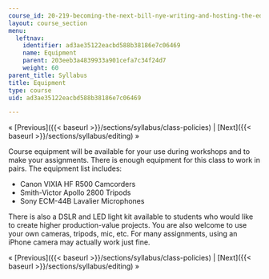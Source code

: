 ```yaml
---
course_id: 20-219-becoming-the-next-bill-nye-writing-and-hosting-the-educational-show-january-iap-2015
layout: course_section
menu:
  leftnav:
    identifier: ad3ae35122eacbd588b38186e7c06469
    name: Equipment
    parent: 203eeb3a4839933a901cefa7c34f24d7
    weight: 60
parent_title: Syllabus
title: Equipment
type: course
uid: ad3ae35122eacbd588b38186e7c06469

---
```


« [Previous]({{< baseurl >}}/sections/syllabus/class-policies) | [Next]({{< baseurl >}}/sections/syllabus/editing) »

Course equipment will be available for your use during workshops and to make your assignments. There is enough equipment for this class to work in pairs. The equipment list includes:

*   Canon VIXIA HF R500 Camcorders
*   Smith-Victor Apollo 2800 Tripods
*   Sony ECM-44B Lavalier Microphones

There is also a DSLR and LED light kit available to students who would like to create higher production-value projects. You are also welcome to use your own cameras, tripods, mic, etc. For many assignments, using an iPhone camera may actually work just fine.

« [Previous]({{< baseurl >}}/sections/syllabus/class-policies) | [Next]({{< baseurl >}}/sections/syllabus/editing) »